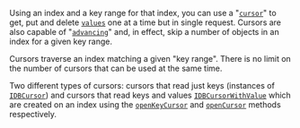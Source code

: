 Using an index and a key range for that index, you can use a "[`cursor`](http://www.w3.org/TR/IndexedDB/#dfn-cursor)" to get, put and delete [`values`](http://www.w3.org/TR/IndexedDB/#dfn-cursor-value) one at a time but in single request. Cursors are also capable of "[`advancing`](http://www.w3.org/TR/IndexedDB/#widl-IDBCursor-advance)" and, in effect, skip a number of objects in an index for a given key range.

Cursors traverse an index matching a given "key range". There is no limit on the number of cursors that can be used at the same time.

Two different types of cursors: cursors that read just keys (instances of [`IDBCursor`](https://developer.mozilla.org/en-US/docs/Web/API/IDBCursor)) and cursors that read keys and values [`IDBCursorWithValue`](https://developer.mozilla.org/en-US/docs/Web/API/IDBCursorWithValue) which are created on an index using the [`openKeyCursor`](http://www.w3.org/TR/IndexedDB/#widl-IDBIndex-openKeyCursor) and [`openCursor`](http://www.w3.org/TR/IndexedDB/#widl-IDBIndex-openCursor) methods respectively.